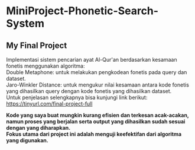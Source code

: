 # MiniProject-Phonetic-Search-System
## My Final Project   
  
Implementasi sistem pencarian ayat Al-Qur'an berdasarkan kesamaan fonetis menggunakan algoritma:  
Double Metaphone: untuk melakukan pengkodean fonetis pada query dan dataset.  
Jaro-Winkler Distance: untuk mengukur nilai kesamaan antara kode fonetis yang dihasilkan query dengan kode fonetis yang dihasilkan dataset.  
Untuk penjelasan selengkapnya bisa kunjungi link berikut:  
https://tinyurl.com/final-project-full  
  
    
**Kode yang saya buat mungkin kurang efisien dan terkesan acak-acakan, namun proses yang berjalan serta output yang dihasilkan sudah sesuai dengan yang diharapkan.**  
**Fokus utama dari project ini adalah menguji keefektifan dari algoritma yang digunakan.**
